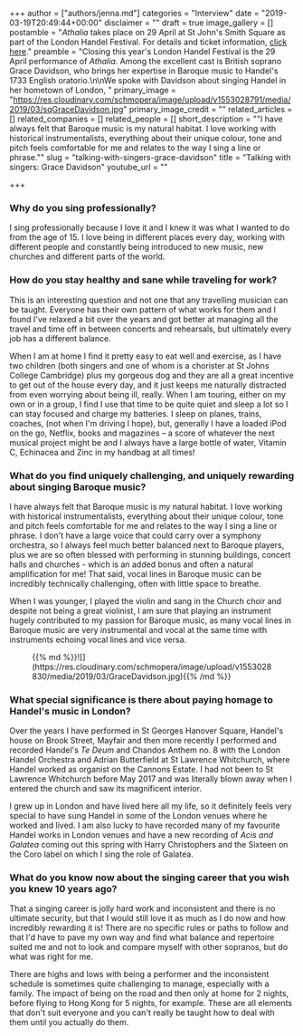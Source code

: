 +++
author = ["authors/jenna.md"]
categories = "Interview"
date = "2019-03-19T20:49:44+00:00"
disclaimer = ""
draft = true
image_gallery = []
postamble = "_Athalia_ takes place on 29 April at St John's Smith Square as part of the London Handel Festival. For details and ticket information, [click here](https://www.london-handel-festival.com/show/athalia-hwv-52/)."
preamble = "Closing this year's London Handel Festival is the 29 April performance of _Athalia_. Among the excellent cast is British soprano Grace Davidson, who brings her expertise in Baroque music to Handel's 1733 English oratorio.\n\nWe spoke with Davidson about singing Handel in her hometown of London, "
primary_image = "https://res.cloudinary.com/schmopera/image/upload/v1553028791/media/2019/03/sqGraceDavidson.jpg"
primary_image_credit = ""
related_articles = []
related_companies = []
related_people = []
short_description = "\"I have always felt that Baroque music is my natural habitat. I love working with historical instrumentalists, everything about their unique colour, tone and pitch feels comfortable for me and relates to the way I sing a line or phrase.\""
slug = "talking-with-singers-grace-davidson"
title = "Talking with singers: Grace Davidson"
youtube_url = ""

+++
### Why do you sing professionally?

I sing professionally because I love it and I knew it was what I wanted to do from the age of 15. I love being in different places every day, working with different people and constantly being introduced to new music, new churches and different parts of the world.

### How do you stay healthy and sane while traveling for work?

This is an interesting question and not one that any travelling musician can be taught. Everyone has their own pattern of what works for them and I found I've relaxed a bit over the years and got better at managing all the travel and time off in between concerts and rehearsals, but ultimately every job has a different balance.

When I am at home I find it pretty easy to eat well and exercise, as I have two children (both singers and one of whom is a chorister at St Johns College Cambridge) plus my gorgeous dog and they are all a great incentive to get out of the house every day, and it just keeps me naturally distracted from even worrying about being ill, really. When I am touring, either on my own or in a group, I find I use that time to be quite quiet and sleep a lot so I can stay focused and charge my batteries. I sleep on planes, trains, coaches, (not when I'm driving I hope), but, generally I have a loaded iPod on the go, Netflix, books and magazines – a score of whatever the next musical project might be and I always have a large bottle of water, Vitamin C, Echinacea and Zinc in my handbag at all times!

### What do you find uniquely challenging, and uniquely rewarding about singing Baroque music?

I have always felt that Baroque music is my natural habitat. I love working with historical instrumentalists, everything about their unique colour, tone and pitch feels comfortable for me and relates to the way I sing a line or phrase. I don't have a large voice that could carry over a symphony orchestra, so I always feel much better balanced next to Baroque players, plus we are so often blessed with performing in stunning buildings, concert halls and churches - which is an added bonus and often a natural amplification for me! That said, vocal lines in Baroque music can be incredibly technically challenging, often with little space to breathe.

When I was younger, I played the violin and sang in the Church choir and despite not being a great violinist, I am sure that playing an instrument hugely contributed to my passion for Baroque music, as many vocal lines in Baroque music are very instrumental and vocal at the same time with instruments echoing vocal lines and vice versa.

<figure data-type="image">{{% md %}}![](https://res.cloudinary.com/schmopera/image/upload/v1553028830/media/2019/03/GraceDavidson.jpg){{% /md %}}

<figcaption></figcaption>

</figure>

### What special significance is there about paying homage to Handel's music in London?

Over the years I have performed in St Georges Hanover Square, Handel's house on Brook Street, Mayfair and then more recently I performed and recorded Handel's _Te Deum_ and Chandos Anthem no. 8 with the London Handel Orchestra and Adrian Butterfield at St Lawrence Whitchurch, where Handel worked as organist on the Cannons Estate. I had not been to St Lawrence Whitchurch before May 2017 and was literally blown away when I entered the church and saw its magnificent interior.

I grew up in London and have lived here all my life, so it definitely feels very special to have sung Handel in some of the London venues where he worked and lived. I am also lucky to have recorded many of my favourite Handel works in London venues and have a new recording of _Acis and Galatea_ coming out this spring with Harry Christophers and the Sixteen on the Coro label on which I sing the role of Galatea.

### What do you know now about the singing career that you wish you knew 10 years ago?

That a singing career is jolly hard work and inconsistent and there is no ultimate security, but that I would still love it as much as I do now and how incredibly rewarding it is! There are no specific rules or paths to follow and that I'd have to pave my own way and find what balance and repertoire suited me and not to look and compare myself with other sopranos, but do what was right for me.

There are highs and lows with being a performer and the inconsistent schedule is sometimes quite challenging to manage, especially with a family. The impact of being on the road and then only at home for 2 nights, before flying to Hong Kong for 5 nights, for example. These are all elements that don't suit everyone and you can't really be taught how to deal with them until you actually do them.